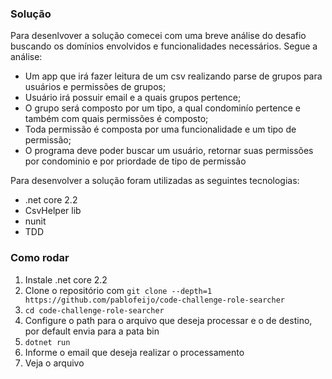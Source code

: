 ### Solução
Para desenlvover a solução comecei com uma breve análise do desafio buscando os 
domínios envolvidos e funcionalidades necessários. Segue a análise:

- Um app que irá fazer leitura de um csv realizando parse de grupos para usuários e permissões de grupos;
- Usuário irá possuir email e a quais grupos pertence;
- O grupo será composto por um tipo, a qual condominío pertence e também com quais permissões é composto;
- Toda permissão é composta por uma funcionalidade e um tipo de permissão;
- O programa deve poder buscar um usuário, retornar suas permissões por condominio e por priordade de tipo de permissão

Para desenvolver a solução foram utilizadas as seguintes tecnologias:

- .net core 2.2
- CsvHelper lib
- nunit
- TDD

### Como rodar

1. Instale .net core 2.2
2. Clone o repositório com `git clone --depth=1 https://github.com/pablofeijo/code-challenge-role-searcher`
3. `cd code-challenge-role-searcher`
4. Configure o path para o arquivo que deseja processar e o de destino, por default envia para a pata bin
4. `dotnet run`
5. Informe o email que deseja realizar o processamento
6. Veja o arquivo
